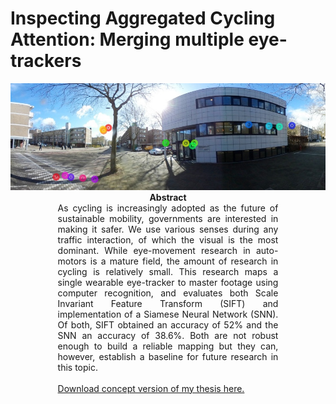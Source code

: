 # Inspecting Aggregated Cycling Attention: Merging multiple eye-trackers
<img src='./0_data/5_paper_figures/2-met-video_sample.jpg' />

<center>
  <strong>Abstract</strong>
  <div style="width: 70%; display: inline-box; text-align: justify">
    As cycling is increasingly adopted as the future of sustainable mobility, governments are interested in making it safer. We use various senses during any traffic interaction, of which the visual is the most dominant. While eye-movement research in auto-motors is a mature field, the amount of research in cycling is relatively small. This research maps a single wearable eye-tracker to master footage using computer recognition, and evaluates both Scale Invariant Feature Transform (SIFT) and implementation of a Siamese Neural Network (SNN). Of both, SIFT obtained an accuracy of 52% and the SNN an accuracy of 38.6%. Both are not robust enough to build a reliable mapping but they can, however, establish a baseline for future research in this topic.<br><br>
    <a href='./0_data/6_report/v2-concept-final.pdf'>Download concept version of my thesis here.</a>
  </div>





